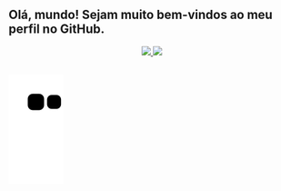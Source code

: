 ## Olá, mundo! Sejam muito bem-vindos ao meu perfil no GitHub.

<div align="center">
  <a href="https://github.com/rafaballerini">
  <img height="180em" src="https://github-readme-stats.vercel.app/api?username=Karlosgehlen&show_icons=true&theme=dark&include_all_commits=true&count_private=true"/>
  <img height="180em" src="https://github-readme-stats.vercel.app/api/top-langs/?username=Karlosgehlen&layout=compact&langs_count=7&theme=dark"/>
</div>
<div style="display: inline_block"><br>
 
  ![Snake animation](https://github.com/Karlosgehlen/KarlosGehlen/blob/output/github-contribution-grid-snake.svg)
 
